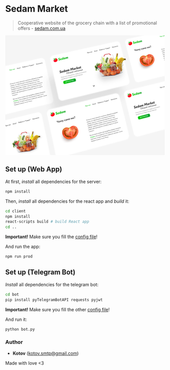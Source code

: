 # Sedam Market

> Cooperative website of the grocery chain with a list of promotional offers - [sedam.com.ua](https://sedam.com.ua)

![sedam.com.ua](https://raw.githubusercontent.com/apostlekotov/kotovts/main/public/img/projects/sedam.png)

## Set up (Web App)

At first, _install_ all dependencies for the server:

```bash
npm install
```

Then, _install_ all dependencies for the react app and _build_ it:

```bash
cd client
npm install
react-scripts build # build React app
cd ..
```

**Important!** Make sure you fill the [config file](config/config.env)!

And run the app:

```bash
npm run prod
```

## Set up (Telegram Bot)

_Install_ all dependencies for the telegram bot:

```bash
cd bot
pip install pyTelegramBotAPI requests pyjwt
```

**Important!** Make sure you fill the other [config file](bot/config.py)!

And run it:

```bash
python bot.py
```

### Author

- **Kotov** (kotov.smtp@gmail.com)

Made with love <3
